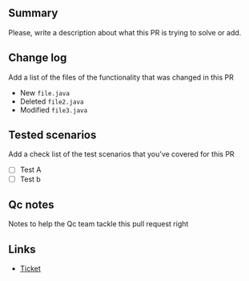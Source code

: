 ## Summary
Please, write a description about what this PR is trying to solve or add. 

## Change log
Add a list of the files of the functionality that was changed in this PR

- New `file.java`
- Deleted `file2.java`
- Modified `file3.java`

## Tested scenarios 
Add a check list of the test scenarios that you've covered for this PR

- [ ] Test A
- [ ] Test b

## Qc notes
Notes to help the Qc team tackle this pull request right 

## Links
- [Ticket](link_to_trello_ticket_or_docs_if_needed)
